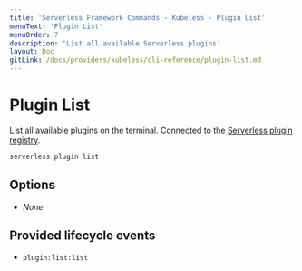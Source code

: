 ```yaml
---
title: 'Serverless Framework Commands - Kubeless - Plugin List'
menuText: 'Plugin List'
menuOrder: 7
description: 'List all available Serverless plugins'
layout: Doc
gitLink: /docs/providers/kubeless/cli-reference/plugin-list.md
---
```


# Plugin List

List all available plugins on the terminal. Connected to the [Serverless plugin registry](https://github.com/serverless/plugins).

```bash
serverless plugin list
```

## Options
- *None*

## Provided lifecycle events
- `plugin:list:list`
